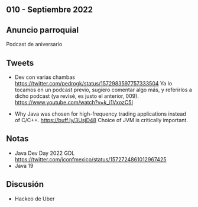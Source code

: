 010 - Septiembre 2022
--
## Anuncio parroquial

Podcast de aniversario

## Tweets

* Dev con varias chambas https://twitter.com/pedrogk/status/1572983597757333504
Ya lo tocamos en un podcast previo, sugiero comentar algo más, y referirlos a dicho podcast 
(ya revisé, es justo el anterior, 009).
https://www.youtube.com/watch?v=k_i1VxozC5I

* Why Java was chosen for high-frequency trading applications instead of C/C++. 
 https://buff.ly/3UsjD48 Choice of JVM is critically important.

## Notas

* Java Dev Day 2022 GDL https://twitter.com/jconfmexico/status/1572724861012967425
* Java 19

## Discusión

* Hackeo de Uber
